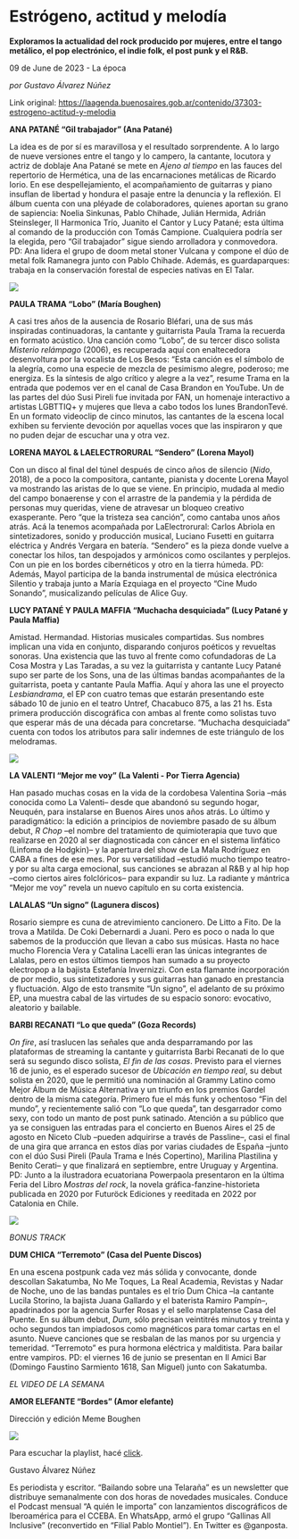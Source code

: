 # Estrógeno, actitud y melodía

**Exploramos la actualidad del rock producido por mujeres, entre el tango metálico, el pop electrónico, el indie folk, el post punk y el R&B.**

09 de June de 2023 - La época

_por Gustavo Álvarez Núñez_

Link original: https://laagenda.buenosaires.gob.ar/contenido/37303-estrogeno-actitud-y-melodia



**ANA PATANÉ “Gil trabajador” (Ana Patané)**




La idea es de por sí es maravillosa y el resultado sorprendente. A lo largo de nueve versiones entre el tango y lo campero, la cantante, locutora y actriz de doblaje Ana Patané se mete en *Ajeno al tiempo* en las fauces del repertorio de Hermética, una de las encarnaciones metálicas de Ricardo Iorio. En ese despellejamiento, el acompañamiento de guitarras y piano insuflan de libertad y hondura el pasaje entre la denuncia y la reflexión. El álbum cuenta con una pléyade de colaboradores, quienes aportan su grano de sapiencia: Noelia Sinkunas, Pablo Chihade, Julián Hermida, Adrián Steinsleger, Il Harmonica Trío, Juanito el Cantor y Lucy Patané; esta última al comando de la producción con Tomás Campione. Cualquiera podría ser la elegida, pero “Gil trabajador” sigue siendo arrolladora y conmovedora. PD: Ana lidera el grupo de doom metal stoner Vulcana y compone el dúo de metal folk Ramanegra junto con Pablo Chihade. Además, es guardaparques: trabaja en la conservación forestal de especies nativas en El Talar.




![](https://cdn.feater.me/files/images/1278277/4faa8536-5b24-4a1a-91e9-a170c835d403.jpg)




**PAULA TRAMA “Lobo” (María Boughen)**




A casi tres años de la ausencia de Rosario Bléfari, una de sus más inspiradas continuadoras, la cantante y guitarrista Paula Trama la recuerda en formato acústico. Una canción como “Lobo”, de su tercer disco solista *Misterio relámpago* (2006), es recuperada aquí con enaltecedora desenvoltura por la vocalista de Los Besos: “Esta canción es el símbolo de la alegría, como una especie de mezcla de pesimismo alegre, poderoso; me energiza. Es la síntesis de algo crítico y alegre a la vez”, resume Trama en la entrada que podemos ver en el canal de Casa Brandon en YouTube. Un de las partes del dúo Susi Pireli fue invitada por FAN, un homenaje interactivo a artistas LGBTTIQ+ y mujeres que lleva a cabo todos los lunes BrandonTevé. En un formato videoclip de cinco minutos, las cantantes de la escena local exhiben su ferviente devoción por aquellas voces que las inspiraron y que no puden dejar de escuchar una y otra vez.




**LORENA MAYOL & LAELECTRORURAL “Sendero” (Lorena Mayol)**




Con un disco al final del túnel después de cinco años de silencio (*Nido*, 2018), de a poco la compositora, cantante, pianista y docente Lorena Mayol va mostrando las aristas de lo que se viene. En principio, mudada al medio del campo bonaerense y con el arrastre de la pandemia y la pérdida de personas muy queridas, viene de atravesar un bloqueo creativo exasperante. Pero “que la tristeza sea canción”, como cantaba unos años atrás. Acá la tenemos acompañada por LaElectrorural: Carlos Abriola en sintetizadores, sonido y producción musical, Luciano Fusetti en guitarra eléctrica y Andrés Vergara en batería. “Sendero” es la pieza donde vuelve a conectar los hilos, tan despojados y armónicos como oscilantes y perplejos. Con un pie en los bordes cibernéticos y otro en la tierra húmeda. PD: Además, Mayol participa de la banda instrumental de música electrónica Silentio y trabaja junto a María Ezquiaga en el proyecto “Cine Mudo Sonando”, musicalizando películas de Alice Guy.




**LUCY PATANÉ Y PAULA MAFFIA “Muchacha desquiciada” (Lucy Patané y Paula Maffia)**




Amistad. Hermandad. Historias musicales compartidas. Sus nombres implican una vida en conjunto, disparando conjuros poéticos y revueltas sonoras. Una existencia que las tuvo al frente como cofundadoras de La Cosa Mostra y Las Taradas, a su vez la guitarrista y cantante Lucy Patané supo ser parte de los Sons, una de las últimas bandas acompañantes de la guitarrista, poeta y cantante Paula Maffia. Aquí y ahora las une el proyecto *Lesbiandrama*, el EP con cuatro temas que estarán presentando este sábado 10 de junio en el teatro Untref, Chacabuco 875, a las 21 hs. Esta primera producción discográfica con ambas al frente como solistas tuvo que esperar más de una década para concretarse. “Muchacha desquiciada” cuenta con todos los atributos para salir indemnes de este triángulo de los melodramas.




![](https://cdn.feater.me/files/images/1278270/d7246a81-decf-46b0-ab5b-0b25280e8f72.jpg)




**LA VALENTI “Mejor me voy” (La Valenti - Por Tierra Agencia)**




Han pasado muchas cosas en la vida de la cordobesa Valentina Soria –más conocida como La Valenti– desde que abandonó su segundo hogar, Neuquén, para instalarse en Buenos Aires unos años atrás. Lo último y paradigmático: la edición a principios de noviembre pasado de su álbum debut, *R Chop* –el nombre del tratamiento de quimioterapia que tuvo que realizarse en 2020 al ser diagnosticada con cáncer en el sistema linfático (Linfoma de Hodgkin)– y la apertura del show de La Mala Rodríguez en CABA a fines de ese mes. Por su versatilidad –estudió mucho tiempo teatro- y por su alta carga emocional, sus canciones se abrazan al R&B y al hip hop –como ciertos aires folclóricos– para expandir su luz. La radiante y mántrica “Mejor me voy” revela un nuevo capítulo en su corta existencia.




**LALALAS “Un signo” (Lagunera discos)**




Rosario siempre es cuna de atrevimiento cancionero. De Litto a Fito. De la trova a Matilda. De Coki Debernardi a Juani. Pero es poco o nada lo que sabemos de la producción que llevan a cabo sus músicas. Hasta no hace mucho Florencia Vera y Catalina Lacelli eran las únicas integrantes de Lalalas, pero en estos últimos tiempos han sumado a su proyecto electropop a la bajista Estefanía Invernizzi. Con esta flamante incorporación de por medio, sus sintetizadores y sus guitarras han ganado en prestancia y fluctuación. Algo de esto transmite “Un signo”, el adelanto de su próximo EP, una muestra cabal de las virtudes de su espacio sonoro: evocativo, aleatorio y bailable.




**BARBI RECANATI “Lo que queda” (Goza Records)**




*On fire*, así traslucen las señales que anda desparramando por las plataformas de streaming la cantante y guitarrista Barbi Recanati de lo que será su segundo disco solista, *El fin de las cosas*. Previsto para el viernes 16 de junio, es el esperado sucesor de *Ubicación en tiempo real*, su debut solista en 2020, que le permitió una nominación al Grammy Latino como Mejor Álbum de Música Alternativa y un triunfo en los premios Gardel dentro de la misma categoría. Primero fue el más funk y ochentoso “Fin del mundo”, y recientemente salió con “Lo que queda”, tan desgarrador como sexy, con todo un manto de post punk satinado. Atención a su público que ya se consiguen las entradas para el concierto en Buenos Aires el 25 de agosto en Niceto Club –pueden adquirirse a través de Passline–, casi el final de una gira que arranca en estos días por varias ciudades de España –junto con el dúo Susi Pireli (Paula Trama e Inés Copertino), Marilina Plastilina y Benito Cerati– y que finalizará en septiembre, entre Uruguay y Argentina. PD: Junto a la ilustradora ecuatoriana Powerpaola presentaron en la última Feria del Libro *Mostras del rock*, la novela gráfica-fanzine-historieta publicada en 2020 por Futuröck Ediciones y reeditada en 2022 por Catalonia en Chile.




![](https://cdn.feater.me/files/images/1278281/def20415-4741-49d7-b555-f971a5becffc.jpeg)




*BONUS TRACK*




**DUM CHICA “Terremoto” (Casa del Puente Discos)**




En una escena postpunk cada vez más sólida y convocante, donde descollan Sakatumba, No Me Toques, La Real Academia, Revistas y Nadar de Noche, uno de las bandas puntales es el trío Dum Chica –la cantante Lucila Storino, la bajista Juana Gallardo y el baterista Ramiro Pampín–, apadrinados por la agencia Surfer Rosas y el sello marplatense Casa del Puente. En su álbum debut, *Dum*, sólo precisan veintitrés minutos y treinta y ocho segundos tan impiadosos como magnéticos para tomar cartas en el asunto. Nueve canciones que se resbalan de las manos por su urgencia y temeridad. “Terremoto” es pura hormona eléctrica y malditista. Para bailar entre vampiros. PD: el viernes 16 de junio se presentan en Il Amici Bar (Domingo Faustino Sarmiento 1618, San Miguel) junto con Sakatumba.




*EL VIDEO DE LA SEMANA*




**AMOR ELEFANTE “Bordes” (Amor elefante)**




Dirección y edición Meme Boughen




[![](https://img.youtube.com/vi/KSM-_7FWWMc/0.jpg)](https://www.youtube.com/watch?v=KSM-_7FWWMc)




Para escuchar la playlist, hacé [click](https://open.spotify.com/embed/playlist/4aGRWSbid6whQIdnF0z3Wj?utm_source=generator).




Gustavo Álvarez Núñez




Es periodista y escritor. “Bailando sobre una Telaraña” es un newsletter que distribuye semanalmente con dos horas de novedades musicales. Conduce el Podcast mensual “A quién le importa” con lanzamientos discográficos de Iberoamérica para el CCEBA. En WhatsApp, armó el grupo “Gallinas All Inclusive” (reconvertido en “Filial Pablo Montiel”). En Twitter es @ganposta.



